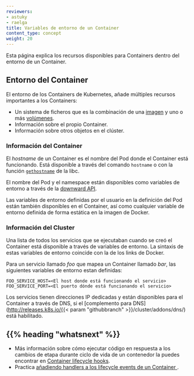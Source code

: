```yaml
---
reviewers:
- astuky
- raelga
title: Variables de entorno de un Container
content_type: concept
weight: 20
---
```


<!-- overview -->

Esta página explica los recursos disponibles para Containers dentro del entorno de un Container.




<!-- body -->

## Entorno del Container

El entorno de los Containers de Kubernetes, añade múltiples recursos importantes a los Containers:

* Un sistema de ficheros que es la combinación de una [imagen](/docs/concepts/containers/images/) y uno o más [volúmenes](/docs/concepts/storage/volumes/).
* Información sobre el propio Container.
* Información sobre otros objetos en el clúster.

### Información del Container

El *hostname* de un Container es el nombre del Pod donde el Container está funcionando.
Está disponible a través del comando `hostname` o con la función [`gethostname`](http://man7.org/linux/man-pages/man2/gethostname.2.html) de la libc.

El nombre del Pod y el namespace están disponibles como variables de entorno a través de la
[downward API](/docs/tasks/inject-data-application/downward-api-volume-expose-pod-information/).

Las variables de entorno definidas por el usuario en la definición del Pod están también disponibles en el Container,
así como cualquier variable de entorno definida de forma estática en la imagen de Docker.

### Información del Cluster

Una lista de todos los servicios que se ejecutaban cuando se creó el Container está disponible a través de variables de entorno.
La sintaxis de estas variables de entorno coincide con la de los links de Docker.

Para un servicio llamado *foo* que mapea un Container llamado *bar*,
las siguientes variables de entorno estan definidas:

```shell
FOO_SERVICE_HOST=<El host donde está funcionando el servicio>
FOO_SERVICE_PORT=<El puerto dónde está funcionando el servicio>
```
Los servicios tienen direcciones IP dedicadas y están disponibles para el Container a través de DNS,
si el [complemento para DNS](http://releases.k8s.io/{{< param "githubbranch" >}}/cluster/addons/dns/) está habilitado.



## {{% heading "whatsnext" %}}


* Más información sobre cómo ejecutar código en respuesta a los cambios de etapa durante ciclo de vida de un contenedor la puedes encontrar en [Container lifecycle hooks](/docs/concepts/containers/container-lifecycle-hooks/).
* Practica [añadiendo handlers a los lifecycle events de un Container ](/docs/tasks/configure-pod-container/attach-handler-lifecycle-event/).


